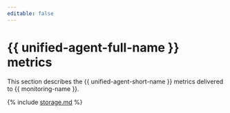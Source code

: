 ```yaml
---
editable: false
---
```


# {{ unified-agent-full-name }} metrics

This section describes the {{ unified-agent-short-name }} metrics delivered to {{ monitoring-name }}.

{% include [storage.md](../../_includes/monitoring/metrics-ref/unifiedagent.md) %}